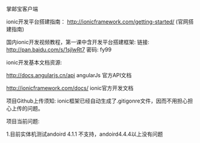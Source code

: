 掌邮宝客户端

ionic开发平台搭建指南：
http://ionicframework.com/getting-started/    (官网搭建指南)

国内ionic开发视频教程，第一课中含开发平台搭建框架:
链接: http://pan.baidu.com/s/1sjlwRt7 密码: fy99




ionic开发基本文档资源:

http://docs.angularjs.cn/api    angularJs 官方API文档

http://ionicframework.com/docs/   ionic官方开发文档


项目Github上传须知:
ionic框架已经自动生成了.gitigonre文件，因而不用担心担心上传的问题。


项目当前问题:

1.目前实体机测试andoird 4.1.1 不支持，andoird4.4.4以上没有问题

